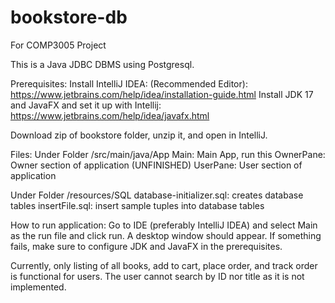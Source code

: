 # bookstore-db
For COMP3005 Project

This is a Java JDBC DBMS using Postgresql.

Prerequisites:
Install IntelliJ IDEA: (Recommended Editor):
https://www.jetbrains.com/help/idea/installation-guide.html
Install JDK 17 and JavaFX and set it up with Intellij:
https://www.jetbrains.com/help/idea/javafx.html

Download zip of bookstore folder, unzip it, and open in IntelliJ.

Files:
Under Folder /src/main/java/App
Main: Main App, run this
OwnerPane: Owner section of application (UNFINISHED)
UserPane: User section of application

Under Folder /resources/SQL
database-initializer.sql: creates database tables
insertFile.sql: insert sample tuples into database tables


How to run application:
Go to IDE (preferably IntelliJ IDEA) and select Main as the run file and click run.
A desktop window should appear. If something fails, make sure to configure JDK and
JavaFX in the prerequisites.

Currently, only listing of all books, add to cart, place order, and track order is
functional for users. The user cannot search by ID nor title as it is not implemented.
